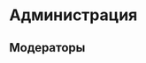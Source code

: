 
# Администрация

<CardGrid>
<Card style="width: 25rem; overflow: hidden" class="m-0">
    <template #header>
        <img alt="user header" src="https://cravatar.eu/avatar/Szarkan/600.png" />
    </template>
    <template #title>Szarkan, Серёжа</template>
    <template #subtitle>Всекотец, основатель</template>
    <template #content>Я создал этот сервер :3<br>Очень прошу не пинговать меня<br>Очень прошу общаться на "ты", мне всего лишь 20...</template>
</Card>

<Card style="width: 25rem; overflow: hidden" class="m-0">
    <template #header>
        <img alt="user header" src="https://cravatar.eu/avatar/CharaBell/600.png" />
    </template>
    <template #title>CharaBell</template>
    <template #subtitle>Жена Всекотца</template>
    <template #content>Часто сидит с аккаунта Серёжи и может отвечать от его лица</template>
</Card>
</CardGrid>

## Модераторы

<CardGrid>
<Card style="width: 25rem; overflow: hidden" class="m-0">
    <template #header>
        <img alt="user header" src="https://cravatar.eu/avatar/Mr_Milota/600.png" />
    </template>
    <template #title>Mr_Milota</template>
</Card>

<Card style="width: 25rem; overflow: hidden" class="m-0">
    <template #header>
        <img alt="user header" src="https://cravatar.eu/avatar/nico4an/600.png" />
    </template>
    <template #title>nico4an</template>
</Card>
</CardGrid>

<CardGrid>
<Card style="width: 25rem; overflow: hidden" class="m-0">
    <template #header>
        <img alt="user header" src="https://cravatar.eu/avatar/ABUSER/600.png" />
    </template>
    <template #title>ABUSER</template>
</Card>
<Card style="width: 25rem; overflow: hidden" class="m-0">
    <template #header>
        <img alt="user header" src="https://cravatar.eu/avatar/GroM7IcE7/600.png" />
    </template>
    <template #title>GroM7IcE7</template>
</Card>
</CardGrid>